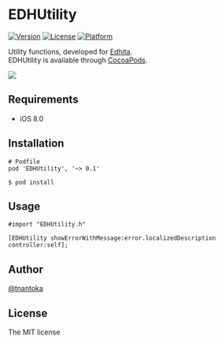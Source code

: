 # EDHUtility

[![Version](https://img.shields.io/cocoapods/v/EDHUtility.svg?style=flat)](http://cocoadocs.org/docsets/EDHUtility)
[![License](https://img.shields.io/cocoapods/l/EDHUtility.svg?style=flat)](http://cocoadocs.org/docsets/EDHUtility)
[![Platform](https://img.shields.io/cocoapods/p/EDHUtility.svg?style=flat)](http://cocoadocs.org/docsets/EDHUtility)

Utility functions, developed for [Edhita](https://github.com/tnantoka/edhita).  
EDHUtility is available through [CocoaPods](http://cocoapods.org).

![](/screenshot.png)

## Requirements

* iOS 8.0

## Installation

```
# Podfile
pod 'EDHUtility', '~> 0.1'
```

```
$ pod install
```

## Usage

```
#import "EDHUtility.h"

[EDHUtility showErrorWithMessage:error.localizedDescription controller:self];
```

## Author

[@tnantoka](https://twitter.com/tnantoka)

## License

The MIT license

